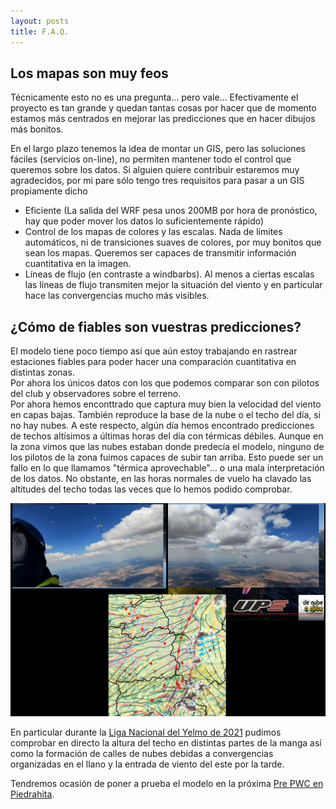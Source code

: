 ```yaml
---
layout: posts
title: F.A.Q.
---
```


## Los mapas son muy feos
Técnicamente esto no es una pregunta… pero vale…
Efectivamente el proyecto es tan grande y quedan tantas cosas por hacer que de momento estamos más centrados en mejorar las predicciones que en hacer dibujos más bonitos.

En el largo plazo tenemos la idea de montar un GIS, pero las soluciones fáciles (servicios on-line), no permiten mantener todo el control que queremos sobre los datos.
Si alguien quiere contribuir estaremos muy agradecidos, por mi pare sólo tengo tres requisitos para pasar a un GIS propiamente dicho
- Eficiente (La salida del WRF pesa unos 200MB por hora de pronóstico, hay que poder mover los datos lo suficientemente rápido)
- Control de los mapas de colores y las escalas. Nada de límites automáticos, ni de transiciones suaves de colores, por muy bonitos que sean los mapas. Queremos ser capaces de transmitir información cuantitativa en la imagen.
- Líneas de flujo (en contraste a windbarbs). Al menos a ciertas escalas las líneas de flujo transmiten mejor la situación del viento y en particular hace las convergencias mucho más visibles.


## ¿Cómo de fiables son vuestras predicciones?
El modelo tiene poco tiempo así que aún estoy trabajando en rastrear estaciones fiables para poder hacer una comparación cuantitativa en distintas zonas.  
Por ahora los únicos datos con los que podemos comparar son con pilotos del club y observadores sobre el terreno.  
Por ahora hemos enconttrado que captura muy bien la velocidad del viento en capas bajas. También reproduce la base de la nube o el techo del día, si no hay nubes. A este respecto, algún día hemos encontrado predicciones de techos altísimos a últimas horas del día con térmicas débiles. Aunque en la zona vimos que las nubes estaban donde predecía el modelo, ninguno de los pilotos de la zona fuimos capaces de subir tan arriba. Esto puede ser un fallo en lo que llamamos "térmica aprovechable"… o una mala interpretación de los datos.
No obstante, en las horas normales de vuelo ha clavado las altitudes del techo todas las veces que lo hemos podido comprobar.

<img class='post__img' src='/assets/images/manga.jpeg'/>

En particular durante la [Liga Nacional del Yelmo de 2021](http://www.parapentectnp.com/competiciones/detalle/240/liga-nacional-yelmo) pudimos comprobar en directo la altura del techo en distintas partes de la manga así como la formación de calles de nubes debidas a convergencias organizadas en el llano y la entrada de viento del este por la tarde.

Tendremos ocasión de poner a prueba el modelo en la próxima [Pre PWC en Piedrahita](http://www.parapentectnp.com/competiciones/detalle/240/liga-nacional-yelmo).

